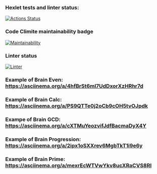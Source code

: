 ### Hexlet tests and linter status:
[![Actions Status](https://github.com/kativanova/php-project-lvl1/workflows/hexlet-check/badge.svg)](https://github.com/kativanova/php-project-lvl1/actions)
### Code Climite maintainability badge
[![Maintainability](https://api.codeclimate.com/v1/badges/a99a88d28ad37a79dbf6/maintainability)](https://codeclimate.com/github/codeclimate/codeclimate/maintainability)
### Linter status
[![Linter](https://github.com/kativanova/php-project-lvl1/workflows/Linter/badge.svg)](https://github.com/kativanova/php-project-lvl1/workflows/Linter/badge.svg)

### Example of Brain Even: https://asciinema.org/a/4hfBrSt6mI7UdDxorXzHRhr7d
### Example of Brain Calc: https://asciinema.org/a/PS9QTTe0j2oCb9cOH5tvOJpdk
### Exampe of Brain GCD: https://asciinema.org/a/cXTMuYeozvifJdfBacmaDyX4Y
### Example of Brain Progression: https://asciinema.org/a/2ipx1oSXXrev6MgbTkT1i9e6y
### Example of Brain Prime: https://asciinema.org/a/mexrEcWTVwYkv8ucXRaCVS8Rl